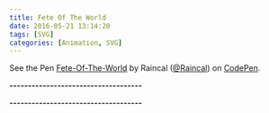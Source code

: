 ```yaml
---
title: Fete Of The World
date: 2016-05-21 13:14:20
tags: [SVG]
categories: [Animation, SVG]
---
```



<p data-height="470" data-theme-id="0" data-slug-hash="OgvyNa" data-default-tab="js,result" data-user="Raincal" data-embed-version="2" data-pen-title="Fete-Of-The-World" class="codepen">See the Pen <a href="https://codepen.io/Raincal/pen/OgvyNa/">Fete-Of-The-World</a> by Raincal (<a href="https://codepen.io/Raincal">@Raincal</a>) on <a href="https://codepen.io">CodePen</a>.</p>
<script async src="https://production-assets.codepen.io/assets/embed/ei.js"></script>

**------------------------------------**
<script type="text/javascript" src="https://api.imjad.cn/hitokoto/?encode=js&charset=utf-8"></script>
<strong id="hitokoto"><script>hitokoto()</script></strong>
**------------------------------------**